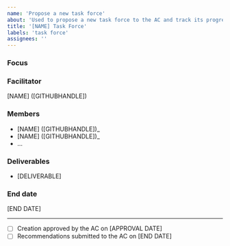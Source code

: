 ```yaml
---
name: 'Propose a new task force'
about: 'Used to propose a new task force to the AC and track its progress'
title: '[NAME] Task Force'
labels: 'task force'
assignees: ''
---
```


### Focus

<!-- Please describe the topic that the task force plans to focus on.
This can be framed in terms of a question that the task force plans to come to conclusions which it then intended to present to the AC for resolution.
It can also be simply to focus on authoring a document to clarify a point of better frame a topic that the AC is considering, either for internal usage or for publication by the AC (provided there's AC consensus, obviously).
-->

### Facilitator

[NAME] ([GITHUBHANDLE])

### Members

<!-- May be non AC-members -->

* [NAME] ([GITHUBHANDLE])_
* [NAME] ([GITHUBHANDLE])_
* …

### Deliverables

* [DELIVERABLE]

### End date

[END DATE]

<!-- Must be an AMP AC meeting day -->

---

- [ ] Creation approved by the AC on [APPROVAL DATE]
- [ ] Recommendations submitted to the AC on [END DATE]
